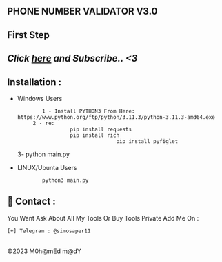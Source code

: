## PHONE NUMBER VALIDATOR V3.0

**First Step**
----------
*Click <a href="https://t.me/simosaper">here</a> and Subscribe.. <3*
----------
Installation : 
------
         
 - Windows Users
   
               1 - Install PYTHON3 From Here: https://www.python.org/ftp/python/3.11.3/python-3.11.3-amd64.exe
			2 - re:
					 	pip install requests
					 	pip install rich
                                       pip install pyfiglet     
    3- python main.py
				
 - LINUX/Ubunta Users
   
               python3 main.py
               

📧 Contact :
------
You Want Ask About All My Tools Or Buy Tools Private Add Me On : 
```
[+] Telegram : @simosaper11
```

<br>©2023 M0h@mEd m@dY
